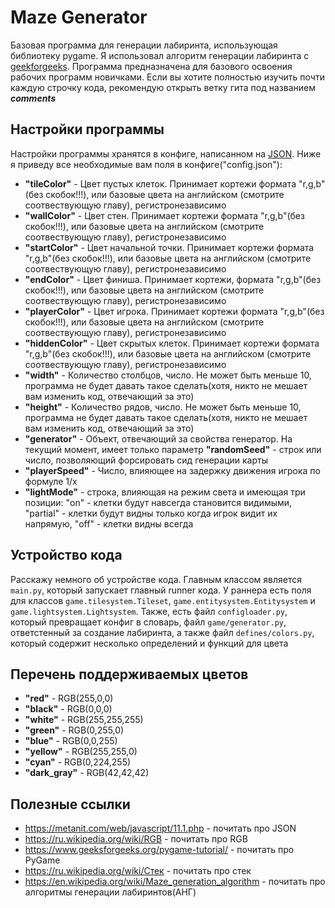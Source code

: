 # Maze Generator
Базовая программа для генерации лабиринта, использующая библиотеку pygame. Я использовал алгоритм генерации лабиринта с [geekforgeeks](https://www.geeksforgeeks.org/random-acyclic-maze-generator-with-given-entry-and-exit-point/). Программа предназначена для базового освоения рабочих программ новичками. Если вы хотите полностью изучить почти каждую строчку кода, рекомендую открыть ветку гита под названием ***comments***
 
## Настройки программы

Настройки программы хранятся в конфиге, написанном на [JSON](https://ru.wikipedia.org/wiki/JSON). Ниже я приведу все необходимые вам поля в конфиге("config.json"):

- **"tileColor"** - Цвет пустых клеток. Принимает кортежи формата "r,g,b"(без скобок!!!), или базовые цвета на английском (смотрите соотвествующую главу), регистронезависимо
- **"wallColor"** - Цвет стен. Принимает кортежи формата "r,g,b"(без скобок!!!), или базовые цвета на английском (смотрите соотвествующую главу), регистронезависимо
- **"startColor"** - Цвет начальной точки. Принимает кортежи формата "r,g,b"(без скобок!!!), или базовые цвета на английском (смотрите соотвествующую главу), регистронезависимо
- **"endColor"** - Цвет финиша. Принимает кортежи, формата "r,g,b"(без скобок!!!), или базовые цвета на английском (смотрите соотвествующую главу), регистронезависимо
- **"playerColor"** - Цвет игрока. Принимает кортежи формата "r,g,b"(без скобок!!!), или базовые цвета на английском (смотрите соотвествующую главу), регистронезависимо
-  **"hiddenColor"** - Цвет скрытых клеток. Принимает кортежи формата "r,g,b"(без скобок!!!), или базовые цвета на английском (смотрите соотвествующую главу), регистронезависимо
-  **"width"** - Количество столбцов, число. Не может быть меньше 10, программа не будет давать такое сделать(хотя, никто не мешает вам изменить код, отвечающий за это)
-  **"height"** - Количество рядов, число. Не может быть меньше 10, программа не будет давать такое сделать(хотя, никто не мешает вам изменить код, отвечающий за это)
-  **"generator"** - Объект, отвечающий за свойства генератор. На текущий момент, имеет только параметр **"randomSeed"** - строк или число, позволяющий форсировать сид генерации карты
-  **"playerSpeed"** - Число, влияющее на задержку движения игрока по формуле 1/x
-  **"lightMode"** - строка, влияющая на режим света и имеющая три позиции: "on" - клетки будут навсегда становится видимыми, "partial" - клетки будут видны только когда игрок видит их напрямую, "off" - клетки видны всегда

## Устройство кода

Расскажу немного об устройстве кода. Главным классом является ```main.py```, который запускает главный runner кода. У раннера есть поля для классов ```game.tilesystem.Tileset```, ```game.entitysystem.Entitysystem``` и ```game.lightsystem.Lightsystem```. Также, есть файл ```configloader.py```, который превращает конфиг в словарь, файл ```game/generator.py```, ответстенный за создание лабиринта, а также файл ```defines/colors.py```, который содержит несколько определений и функций для цвета

## Перечень поддерживаемых цветов

- **"red"** - RGB(255,0,0)
- **"black"** - RGB(0,0,0)
- **"white"** - RGB(255,255,255)
- **"green"** - RGB(0,255,0)
- **"blue"** - RGB(0,0,255)
- **"yellow"** - RGB(255,255,0)
- **"cyan"** - RGB(0,224,255)
- **"dark_gray"** - RGB(42,42,42)

## Полезные ссылки

- https://metanit.com/web/javascript/11.1.php - почитать про JSON
- https://ru.wikipedia.org/wiki/RGB - почитать про RGB
- https://www.geeksforgeeks.org/pygame-tutorial/ - почитать про PyGame
- https://ru.wikipedia.org/wiki/Стек - почитать про стек
- https://en.wikipedia.org/wiki/Maze_generation_algorithm - почитать про алгоритмы генерации лабиринтов(АНГ)

